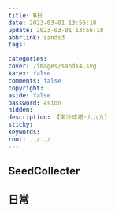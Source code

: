 ```yaml
---
title: 🔒日
date: 2023-03-01 13:56:18
update: 2023-03-01 13:56:18
abbrlink: sands3
tags:

categories:
cover: /images/sands4.svg
katex: false
comments: false
copyright:
aside: false
password: 4sion
hidden:
description: 【聚沙成塔·九九九】 
sticky: 
keywords:
root: ../../
---
```


## SeedCollecter


## 日常